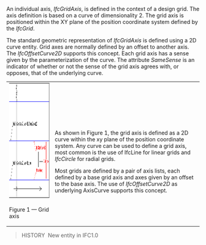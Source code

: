 An individual axis, _IfcGridAxis_, is defined in the context of a design grid. The axis definition is based on a curve of dimensionality 2. The grid axis is positioned within the XY plane of the position coordinate system defined by the _IfcGrid_.

The standard geometric representation of _IfcGridAxis_ is defined using a 2D curve entity. Grid axes are normally defined by an offset to another axis. The _IfcOffsetCurve2D_ supports this concept. Each grid axis has a sense given by the parameterization of the curve. The attribute _SameSense_ is an indicator of whether or not the sense of the grid axis agrees with, or opposes, that of the underlying curve.

<table cellpadding="2" cellspacing="2">
<tr>
<td><img src="../../../../../../figures/ifcgridaxis-layout1.gif" alt="design grid" border="0" height="300" width="400"></td>
<td style="vertical-align:bottom">
<p class="small">As shown in Figure 1, the grid axis is defined as a 2D curve within
the xy plane of the position coordinate system. Any curve can be
used to define a grid axis, most common is the use of IfcLine for
linear grids and <em>IfcCircle</em> for radial grids.</p>
<p class="small">Most grids are defined by a pair of axis
lists, each defined by a base grid axis and axes given by an
offset to the base axis. The use of <em>IfcOffsetCurve2D</em> as
underlying AxisCurve supports this concept.</p>
</td>
</tr>
<tr><td><p class="figure">Figure 1 &mdash; Grid axis</p></td>
<td>&nbsp;</td>
</tr>
</table>



> HISTORY&nbsp; New entity in IFC1.0
